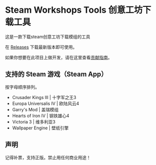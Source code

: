 # Steam Workshops Tools 创意工坊下载工具

这是一款下载steam创意工坊下载模组的工具

在 [Releases](https://github.com/King-zzk/Steam-Workshops-Tools-SWTools/releases) 下载最新版本即可使用。

如果你想要在此项目上做开发，请在这里查看[贡献指南](https://github.com/King-zzk/Steam-Workshops-Tools-SWTools/blob/master/CONTRIBUTING.md)。

## 支持的 Steam 游戏（Steam App）

按字母顺序排列。

- Crusader Kings III | 十字军之王3
- Europa Universalis IV | 欧陆风云4
- Garry's Mod | 盖瑞模组
- Hearts of Iron IV | 钢铁雄心4
- Victoria 3 | 维多利亚3
- Wallpaper Engine | 壁纸引擎

## 声明

记得补票，支持正版。禁止用任何商业用途！
